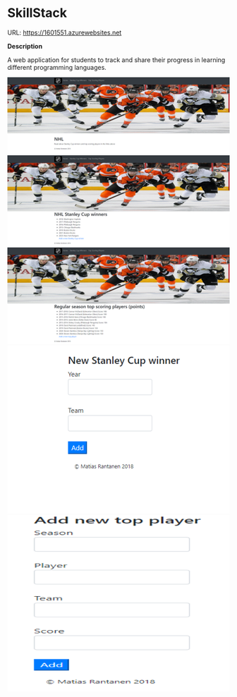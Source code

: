 # SkillStack

URL: <a>https://1601551.azurewebsites.net</a>

<strong>Description</strong>

A web application for students to track and share their progress in learning different programming languages.

<img src="https://github.com/matiasrantanen/siteDemo/blob/master/images/image1.PNG" width="600">

<img src="https://github.com/matiasrantanen/siteDemo/blob/master/images/image2.PNG" width="600">

<img src="https://github.com/matiasrantanen/siteDemo/blob/master/images/image3.PNG" width="600">

<img src="https://github.com/matiasrantanen/siteDemo/blob/master/images/image4.PNG" width="600">

<img src="https://github.com/matiasrantanen/siteDemo/blob/master/images/image5.PNG" width="600" height="400">
